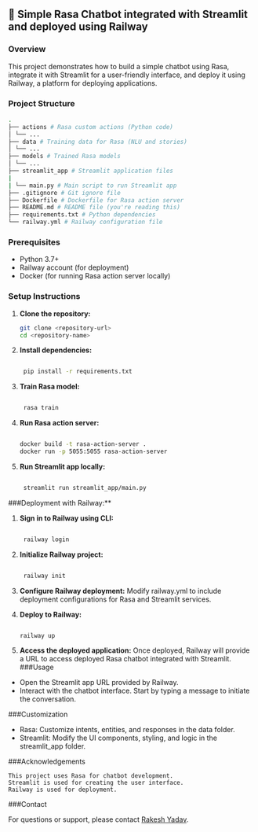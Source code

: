 ## 🤖 Simple Rasa Chatbot integrated with Streamlit and deployed using Railway

### Overview
This project demonstrates how to build a simple chatbot using Rasa, integrate it with Streamlit for a user-friendly interface, and deploy it using Railway, a platform for deploying applications.

### Project Structure
```bash
.
├── actions # Rasa custom actions (Python code)
│ └── ...
├── data # Training data for Rasa (NLU and stories)
│ └── ...
├── models # Trained Rasa models
│ └── ...
├── streamlit_app # Streamlit application files
|
| └── main.py # Main script to run Streamlit app
├── .gitignore # Git ignore file
├── Dockerfile # Dockerfile for Rasa action server
├── README.md # README file (you're reading this)
├── requirements.txt # Python dependencies
└── railway.yml # Railway configuration file

```

### Prerequisites
- Python 3.7+
- Railway account (for deployment)
- Docker (for running Rasa action server locally)

### Setup Instructions
1. **Clone the repository:**
   ```bash
   git clone <repository-url>
   cd <repository-name>
   ```
2. **Install dependencies:**

    ```bash

     pip install -r requirements.txt
     ```
3. **Train Rasa model:**

   ```bash

    rasa train
    ```
4. **Run Rasa action server:**

   ```bash

   docker build -t rasa-action-server .
   docker run -p 5055:5055 rasa-action-server
   ```
5. **Run Streamlit app locally:**

   ```bash

    streamlit run streamlit_app/main.py
    ```
###Deployment with Railway:**
    
1. **Sign in to Railway using CLI:**

    ```bash

     railway login
     ```

2. **Initialize Railway project:**

   ```bash

    railway init
    ```

3. **Configure Railway deployment:**
   Modify railway.yml to include deployment configurations for Rasa and Streamlit services.

4. **Deploy to Railway:**

    ```bash

    railway up
    ```
    
5.  **Access the deployed application:**
    Once deployed, Railway will provide a URL to access deployed Rasa chatbot integrated with Streamlit.
###Usage

   - Open the Streamlit app URL provided by Railway.
   - Interact with the chatbot interface. Start by typing a message to initiate the conversation.

###Customization

   - Rasa: Customize intents, entities, and responses in the data folder.
   - Streamlit: Modify the UI components, styling, and logic in the streamlit_app folder.

###Acknowledgements

    This project uses Rasa for chatbot development.
    Streamlit is used for creating the user interface.
    Railway is used for deployment.

###Contact

For questions or support, please contact [Rakesh Yadav](https://www.linkedin.com/in/rakesh-yadav-556724118/).



